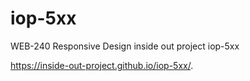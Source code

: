 # iop-5xx
WEB-240 Responsive Design inside out project iop-5xx

https://inside-out-project.github.io/iop-5xx/.
